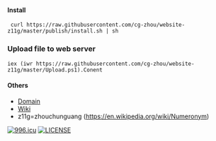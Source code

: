 #### Install
```
 curl https://raw.githubusercontent.com/cg-zhou/website-z11g/master/publish/install.sh | sh
```

### Upload file to web server
```
iex (iwr https://raw.githubusercontent.com/cg-zhou/website-z11g/master/Upload.ps1).Conent
```

#### Others
- [Domain](http://www.cg-zhou.top)
- [Wiki](https://github.com/cg-zhou/website-z11g/wiki)
- z11g=zhouchunguang (https://en.wikipedia.org/wiki/Numeronym)

[![996.icu](https://img.shields.io/badge/link-996.icu-red.svg)](https://996.icu)
[![LICENSE](https://img.shields.io/badge/license-Anti%20996-blue.svg)](https://github.com/996icu/996.ICU/blob/master/LICENSE)
